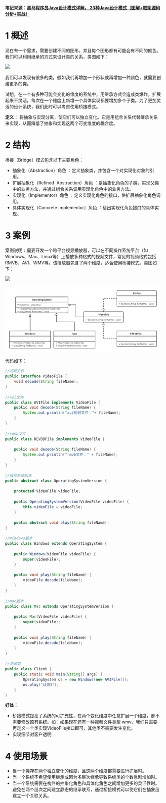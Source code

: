 **笔记来源：**[**黑马程序员Java设计模式详解， 23种Java设计模式（图解+框架源码分析+实战）**](https://www.bilibili.com/video/BV1Np4y1z7BU?p=2&vd_source=e8046ccbdc793e09a75eb61fe8e84a30)

# 1 概述
现在有一个需求，需要创建不同的图形，并且每个图形都有可能会有不同的颜色。我们可以利用继承的方式来设计类的关系，类图如下：

![](https://cdn.nlark.com/yuque/__puml/46dcce9178f6861ef7c35d85aeda9821.svg)

我们可以发现有很多的类，假如我们再增加一个形状或再增加一种颜色，就需要创建更多的类。

试想，在一个有多种可能会变化的维度的系统中，用继承方式会造成类爆炸，扩展起来不灵活。每次在一个维度上新增一个具体实现都要增加多个子类。为了更加灵活的设计系统，我们此时可以考虑使用桥接模式。

**定义：** 将抽象与实现分离，使它们可以独立变化。它是用组合关系代替继承关系来实现，从而降低了抽象和实现这两个可变维度的耦合度。

# 2 结构
桥接（Bridge）模式包含以下主要角色：

+ 抽象化（Abstraction）角色 ：定义抽象类，并包含一个对实现化对象的引用。
+ 扩展抽象化（Refined  Abstraction）角色 ：是抽象化角色的子类，实现父类中的业务方法，并通过组合关系调用实现化角色中的业务方法。
+ 实现化（Implementor）角色 ：定义实现化角色的接口，供扩展抽象化角色调用。
+ 具体实现化（Concrete Implementor）角色 ：给出实现化角色接口的具体实现。

# 3 案例
案例说明：需要开发一个跨平台视频播放器，可以在不同操作系统平台（如Windows、Mac、Linux等）上播放多种格式的视频文件，常见的视频格式包括RMVB、AVI、WMV等。该播放器包含了两个维度，适合使用桥接模式。类图如下：

![](https://cdn.nlark.com/yuque/__puml/a56c0245c0ae603e693729c5d7dac139.svg)

![](images/6.png)



代码如下：

```java
//视频文件
public interface VideoFile {
    void decode(String fileName);
}

//avi文件
public class AVIFile implements VideoFile {
    public void decode(String fileName) {
        System.out.println("avi视频文件："+ fileName);
    }
}

//rmvb文件
public class REVBBFile implements VideoFile {

    public void decode(String fileName) {
        System.out.println("rmvb文件：" + fileName);
    }
}

//操作系统版本
public abstract class OperatingSystemVersion {

    protected VideoFile videoFile;

    public OperatingSystemVersion(VideoFile videoFile) {
        this.videoFile = videoFile;
    }

    public abstract void play(String fileName);
}

//Windows版本
public class Windows extends OperatingSystem {

    public Windows(VideoFile videoFile) {
        super(videoFile);
    }

    public void play(String fileName) {
        videoFile.decode(fileName);
    }
}

//mac版本
public class Mac extends OperatingSystemVersion {

    public Mac(VideoFile videoFile) {
        super(videoFile);
    }

    public void play(String fileName) {
		videoFile.decode(fileName);
    }
}

//测试类
public class Client {
    public static void main(String[] args) {
        OperatingSystem os = new Windows(new AVIFile());
        os.play("战狼3");
    }
}
```

**好处：**

+ 桥接模式提高了系统的可扩充性，在两个变化维度中任意扩展一个维度，都不需要修改原有系统。如：如果现在还有一种视频文件类型 wmv，我们只需要再定义一个类实现VideoFile接口即可，其他类不需要发生变化。 
+ 实现细节对客户透明 

# 4 使用场景
+ 当一个类存在两个独立变化的维度，且这两个维度都需要进行扩展时。
+ 当一个系统不希望使用继承或因为多层次继承导致系统类的个数急剧增加时。
+ 当一个系统需要在构件的抽象化角色和具体化角色之间增加更多的灵活性时。避免在两个层次之间建立静态的继承联系，通过桥接模式可以使它们在抽象层建立一个关联关系。

